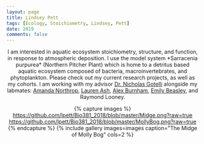 ```yaml
---
layout: page
title: Lindsey Pett
tags: [Ecology, Stoichiometry, Lindsey, Pett]
date: 2019
comments: false
---
```

    
<center> I am interested in aquatic ecosystem stoichiometry, structure, and function, in response to atmospheric deposition. I use the model system *Sarracenia purpurea* (Northern Pitcher Plant) which is home to a detritus based aquatic ecosystem composed of bacteria, macroinvertebrates, and phytoplankton. Please check out my current research projects, as well as my cohorts. I am working with my advisor <a href="http://www.uvm.edu/~ngotelli/homepage.html">Dr. Nicholas Gotelli</a> alongside my labmates: <a href="https://amandacnorthrop.com">Amanda Northrop</a>, <a href="https://lvash.github.io">Lauren Ash</a>, <a href="https://github.com/alexburn17">Alex Burnham</a>, <a href="https://beasthebiologist.wordpress.com">Emily Beasley</a>, and Raymond Looney.


{% capture images %}
https://github.com/lpett/Bio381_2018/blob/master/Midge.png?raw=true
https://github.com/lpett/Bio381_2018/blob/master/MollyBog.png?raw=true   
{% endcapture %}
{% include gallery images=images caption="The Midge of Molly Bog" cols=2 %}




